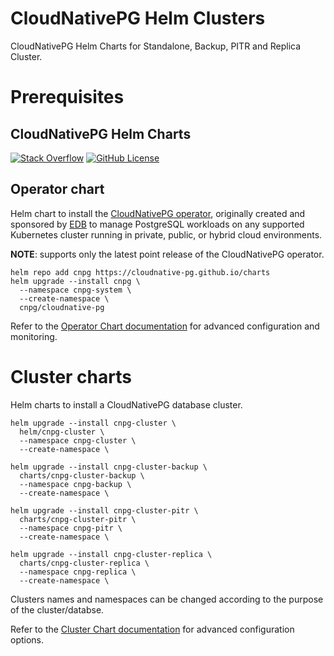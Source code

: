 
# CloudNativePG Helm Clusters
CloudNativePG Helm Charts for Standalone, Backup, PITR and Replica Cluster.


# Prerequisites

## CloudNativePG Helm Charts

[![Stack Overflow](https://img.shields.io/badge/stackoverflow-cloudnative--pg-blue?logo=stackoverflow&logoColor=%23F48024)](https://stackoverflow.com/questions/tagged/cloudnative-pg) [![GitHub License](https://img.shields.io/github/license/cloudnative-pg/charts)](https://github.com/cloudnative-pg/charts/blob/main/LICENSE)

## Operator chart

Helm chart to install the
[CloudNativePG operator](https://cloudnative-pg.io), originally created and sponsored by
[EDB](https://www.enterprisedb.com/) to manage PostgreSQL workloads on any supported Kubernetes cluster
running in private, public, or hybrid cloud environments.

**NOTE**: supports only the latest point release of the CloudNativePG operator.
```console
helm repo add cnpg https://cloudnative-pg.github.io/charts
helm upgrade --install cnpg \
  --namespace cnpg-system \
  --create-namespace \
  cnpg/cloudnative-pg
```

Refer to the [Operator Chart documentation](charts/cloudnative-pg/README.md) for advanced configuration and monitoring.

# Cluster charts

Helm charts to install a CloudNativePG database cluster.

```console
helm upgrade --install cnpg-cluster \
  helm/cnpg-cluster \
  --namespace cnpg-cluster \
  --create-namespace \
```

```console
helm upgrade --install cnpg-cluster-backup \
  charts/cnpg-cluster-backup \
  --namespace cnpg-backup \
  --create-namespace \
```

```console
helm upgrade --install cnpg-cluster-pitr \
  charts/cnpg-cluster-pitr \
  --namespace cnpg-pitr \
  --create-namespace \
```

```console
helm upgrade --install cnpg-cluster-replica \
  charts/cnpg-cluster-replica \
  --namespace cnpg-replica \
  --create-namespace \
```

Clusters names and namespaces can be changed according to the purpose of the cluster/databse.

Refer to the [Cluster Chart documentation](charts/cluster/README.md) for advanced configuration options.
